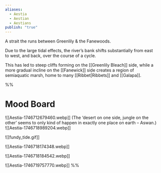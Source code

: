 ```yaml
---
aliases:
  - Aestia
  - Aestian
  - Aestians
publish: "true"
---
```


A strait the runs between Greenlily & the Fanewoods. 

Due to the large tidal effects, the river’s bank shifts substantially from east to west, and back, over the course of a cycle. 

This has led to steep cliffs forming on the [[Greenlily Bleach]] side, while a more gradual incline on the [[Fanewick]] side creates a region of semiaquatic marsh, home to many [[Ribbet|Ribbets]] and [[Galapa]].



%%
# Mood Board

![[Aestia-1746712679460.webp]] (The ‘desert on one side, jungle on the other’ seems to only kind of happen in exactly one place on earth – Aswan.)
![[Aestia-1746718989204.webp]]

![[fundy_tide.gif]]

![[Aestia-1746718174348.webp]]

![[Aestia-1746718184542.webp]]

![[Aestia-1746719757770.webp]]
%%